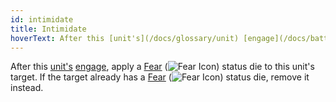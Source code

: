 ```yaml
---
id: intimidate
title: Intimidate
hoverText: After this [unit's](/docs/glossary/unit) [engage](/docs/battles/adventurer-turn/engage), apply a [Fear](/docs/battles/status-effects/fear) (<img src="/icons/fear.svg" alt="Fear Icon" class="icon-svg" />) status die to this unit's target. If the target already has a [Fear](/docs/battles/status-effects/fear) (<img src="/icons/fear.svg" alt="Fear Icon" class="icon-svg" />) status die, remove it instead.
---
```


After this [unit's](/docs/glossary/unit) [engage](/docs/battles/adventurer-turn/engage), apply a [Fear](/docs/battles/status-effects/fear) (<img src="/icons/fear.svg" alt="Fear Icon" class="icon-svg" />) status die to this unit's target. If the target already has a [Fear](/docs/battles/status-effects/fear) (<img src="/icons/fear.svg" alt="Fear Icon" class="icon-svg" />) status die, remove it instead.
